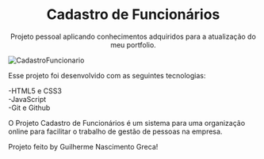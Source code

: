 <h1 align="center">Cadastro de Funcionários</h1>

<p align="center">
  Projeto pessoal aplicando conhecimentos adquiridos para a atualização do meu portfolio.
</p>

![CadastroFuncionario](https://github.com/GuilhermeNGreca/cadastrofuncionario/assets/125670318/6ed0eaef-f09a-49d3-b3b7-6b2b058805a5)

Esse projeto foi desenvolvido com as seguintes tecnologias:

-HTML5 e CSS3 <br>
-JavaScript <br>
-Git e Github <br>

O Projeto Cadastro de Funcionários é um sistema para uma organização online para facilitar o trabalho de gestão de pessoas na empresa.

Projeto feito by Guilherme Nascimento Greca!
